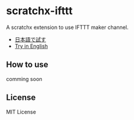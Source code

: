 # scratchx-ifttt
A scratchx extension to use IFTTT maker channel.

- [日本語で試す](http://scratchx.org/?url=http://makerbox.net/scratchx-ifttt/scripts.js&lang=ja#scratch)
- [Try in English](http://scratchx.org/?url=http://makerbox.net/scratchx-ifttt/scripts.js&lang=ja#scratch)

## How to use

comming soon

## License
MIT License
